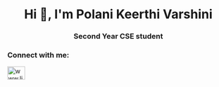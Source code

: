 <h1 align="center">Hi 👋, I'm Polani Keerthi Varshini</h1>
<h3 align="center">Second Year CSE student</h3>

<h3 align="left">Connect with me:</h3>
<p align="left">
<a href="https://linkedin.com/in/www.linkedin.com/in/polani-keerthi" target="blank"><img align="center" src="https://raw.githubusercontent.com/rahuldkjain/github-profile-readme-generator/master/src/images/icons/Social/linked-in-alt.svg" alt="www.linkedin.com/in/polani-keerthi" height="30" width="40" /></a>
</p>


